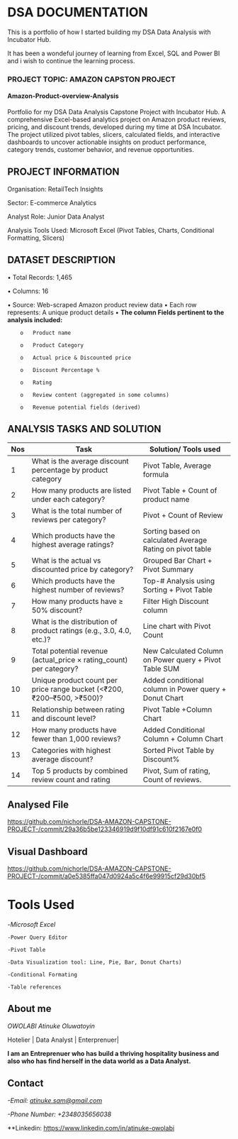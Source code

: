 # DSA DOCUMENTATION

This is a portfolio of how I started  building  my DSA Data Analysis with Incubator Hub.

It has been a wondeful journey of learning from Excel, SQL and Power BI and i wish to continue the learning process.


### PROJECT TOPIC: AMAZON CAPSTON PROJECT

#### Amazon-Product-overview-Analysis
Portfolio for my DSA Data Analysis Capstone Project with Incubator Hub. A comprehensive Excel-based analytics project on Amazon product reviews, pricing, and discount trends, developed during my time at DSA Incubator. The project utilized pivot tables, slicers, calculated fields, and interactive dashboards to uncover actionable insights on product performance, category trends, customer behavior, and revenue opportunities.

## PROJECT INFORMATION
 
Organisation: RetailTech Insights
 
Sector: E-commerce Analytics

Analyst Role: Junior Data Analyst

Analysis Tools Used: Microsoft Excel (Pivot Tables, Charts, Conditional Formatting, Slicers)

## DATASET DESCRIPTION
•	Total Records: 1,465

•	Columns: 16

•	Source: Web-scraped Amazon product review data
•	Each row represents: A unique product details
•	**The column Fields pertinent to the analysis included:**

        o	Product name
        
        o	Product Category
        
        o	Actual price & Discounted price
        
        o	Discount Percentage %
        
        o	Rating   
        
        o	Review content (aggregated in some columns)
        
        o	Revenue potential fields (derived)
        
## ANALYSIS TASKS AND SOLUTION
|Nos| Task | Solution/ Tools used|
|---|-------|----------------------|
|1| What is the average discount percentage by product category| Pivot Table, Average formula
|2| How many products are listed under each category?|	Pivot Table + Count of product name
|3|	What is the total number of reviews per category?|	Pivot + Count of Review
|4| Which products have the highest average ratings?|	Sorting based on calculated Average Rating on pivot table
|5|	What is the actual vs discounted price by category?|	Grouped Bar Chart + Pivot Summary
|6|	Which products have the highest number of reviews?|	Top-# Analysis using Sorting + Pivot Table
|7|	How many products have ≥ 50% discount?|	Filter High Discount column
|8|	What is the distribution of product ratings (e.g., 3.0, 4.0, etc.)?|	Line chart with Pivot Count
|9|	Total potential revenue (actual_price × rating_count) per category?|	New Calculated Column on Power query + Pivot Table SUM
|10| Unique product count per price range bucket (<₹200, ₹200–₹500, >₹500)?| Added conditional column in Power query + Donut Chart
|11| Relationship between rating and discount level?|	Pivot Table +Column Chart
|12| How many products have fewer than 1,000 reviews?|	Added Conditional Column + Column Chart
|13| Categories with highest average discount?|	Sorted Pivot Table by Discount%
|14| Top 5 products by combined review count and rating| Pivot, Sum of rating, Count of reviews.

## Analysed File

https://github.com/nichorle/DSA-AMAZON-CAPSTONE-PROJECT-/commit/29a36b5be123346919d9f10df91c610f2167e0f0

## Visual Dashboard

https://github.com/nichorle/DSA-AMAZON-CAPSTONE-PROJECT-/commit/a0e5385ffa047d0924a5c4f6e99915cf29d30bf5

# Tools Used
-*Microsoft Excel*

    -Power Query Editor
    
    -Pivot Table
    
    -Data Visualization tool: Line, Pie, Bar, Donut Charts)
    
    -Conditional Formating
    
    -Table references


## About me
*OWOLABI Atinuke Oluwatoyin*

Hotelier | Data Analyst | Enterprenuer| 

**I am an Entreprenuer who has build a thriving hospitality business and also who has find herself in the data world as a Data Analyst.**


## Contact
*-Email: atinuke.sam@gmail.com*

*-Phone Number: ‪+2348035656038‬*

**Linkedin: https://www.linkedin.com/in/atinuke-owolabi 
